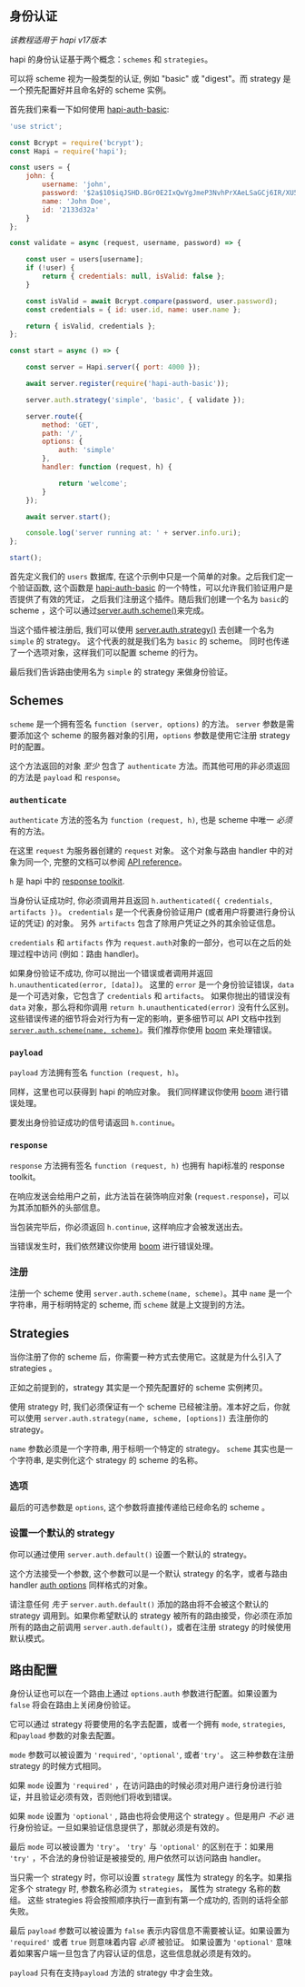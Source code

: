 ## 身份认证

_该教程适用于 hapi v17版本_

hapi 的身份认证基于两个概念：`schemes` 和 `strategies`。

可以将 scheme 视为一般类型的认证, 例如 "basic" 或 "digest"。而 strategy 是一个预先配置好并且命名好的 scheme 实例。

首先我们来看一下如何使用 [hapi-auth-basic](https://github.com/hapijs/hapi-auth-basic):

```javascript
'use strict';

const Bcrypt = require('bcrypt');
const Hapi = require('hapi');

const users = {
    john: {
        username: 'john',
        password: '$2a$10$iqJSHD.BGr0E2IxQwYgJmeP3NvhPrXAeLSaGCj6IR/XU5QtjVu5Tm',   // '密文'
        name: 'John Doe',
        id: '2133d32a'
    }
};

const validate = async (request, username, password) => {

    const user = users[username];
    if (!user) {
        return { credentials: null, isValid: false };
    }

    const isValid = await Bcrypt.compare(password, user.password);
    const credentials = { id: user.id, name: user.name };

    return { isValid, credentials };
};

const start = async () => {

    const server = Hapi.server({ port: 4000 });

    await server.register(require('hapi-auth-basic'));

    server.auth.strategy('simple', 'basic', { validate });

    server.route({
        method: 'GET',
        path: '/',
        options: {
            auth: 'simple'
        },
        handler: function (request, h) {

            return 'welcome';
        }
    });

    await server.start();

    console.log('server running at: ' + server.info.uri);
};

start();
```

首先定义我们的 `users` 数据库, 在这个示例中只是一个简单的对象。之后我们定一个验证函数, 这个函数是 [hapi-auth-basic](https://github.com/hapijs/hapi-auth-basic) 的一个特性，可以允许我们验证用户是否提供了有效的凭证，
之后我们注册这个插件。随后我们创建一个名为 `basic`的 scheme ，这个可以通过[server.auth.scheme()](/api#serverauthschemename-scheme)来完成。

当这个插件被注册后, 我们可以使用 [server.auth.strategy()](/api#serverauthstrategyname-scheme-mode-options) 去创建一个名为 `simple` 的 strategy。 这个代表的就是我们名为 `basic` 的 scheme。 同时也传递了一个选项对象，这样我们可以配置 scheme 的行为。

最后我们告诉路由使用名为 `simple` 的 strategy 来做身份验证。

## Schemes

`scheme` 是一个拥有签名 `function (server, options)` 的方法。 `server` 参数是需要添加这个 scheme 的服务器对象的引用，`options` 参数是使用它注册 strategy 时的配置。

这个方法返回的对象 *至少* 包含了 `authenticate` 方法。而其他可用的非必须返回的方法是 `payload` 和 `response`。

### `authenticate`

`authenticate` 方法的签名为 `function (request, h)`, 也是 scheme 中唯一 *必须* 有的方法。

在这里 `request` 为服务器创建的 `request` 对象。 这个对象与路由 handler 中的对象为同一个, 完整的文档可以参阅 [API reference](/api#request-object)。

`h` 是 hapi 中的 [response toolkit](https://hapijs.com/api#response-toolkit).

当身份认证成功时, 你必须调用并且返回 `h.authenticated({ credentials, artifacts })`。 `credentials` 是一个代表身份验证用户 (或者用户将要进行身份认证的凭证) 的对象。 另外 `artifacts` 包含了除用户凭证之外的其余验证信息。

`credentials` 和 `artifacts` 作为 `request.auth`对象的一部分，也可以在之后的处理过程中访问 (例如：路由 handler)。

如果身份验证不成功, 你可以抛出一个错误或者调用并返回 `h.unauthenticated(error, [data])`。 这里的 `error` 是一个身份验证错误，`data` 是一个可选对象，它包含了 `credentials` 和 `artifacts`。 如果你抛出的错误没有 `data` 对象，那么将和你调用 `return h.unauthenticated(error)` 没有什么区别。 这些错误传递的细节将会对行为有一定的影响，更多细节可以 API 文档中找到 [`server.auth.scheme(name, scheme)`](https://hapijs.com/api#-serverauthschemename-scheme)。我们推荐你使用 [boom](https://github.com/hapijs/boom) 来处理错误。

### `payload`

`payload` 方法拥有签名 `function (request, h)`。

同样，这里也可以获得到 hapi 的响应对象。 我们同样建议你使用 [boom](https://github.com/hapijs/boom) 进行错误处理。

要发出身份验证成功的信号请返回 `h.continue`。

### `response`

`response` 方法拥有签名 `function (request, h)` 也拥有 hapi标准的 response toolkit。

在响应发送会给用户之前，此方法旨在装饰响应对象 (`request.response`)，可以为其添加额外的头部信息。

当包装完毕后，你必须返回 `h.continue`, 这样响应才会被发送出去。

当错误发生时，我们依然建议你使用 [boom](https://github.com/hapijs/boom) 进行错误处理。

### 注册

注册一个 scheme 使用 `server.auth.scheme(name, scheme)`。其中 `name` 是一个字符串，用于标明特定的 scheme, 而 `scheme` 就是上文提到的方法。

## Strategies

当你注册了你的 scheme 后，你需要一种方式去使用它。这就是为什么引入了 strategies 。

正如之前提到的，strategy 其实是一个预先配置好的 scheme 实例拷贝。

使用 strategy 时, 我们必须保证有一个 scheme 已经被注册。准本好之后，你就可以使用 `server.auth.strategy(name, scheme, [options])` 去注册你的 strategy。

`name` 参数必须是一个字符串, 用于标明一个特定的 strategy。 `scheme` 其实也是一个字符串, 是实例化这个 strategy 的 scheme 的名称。

### 选项

最后的可选参数是 `options`, 这个参数将直接传递给已经命名的 scheme 。

### 设置一个默认的 strategy

你可以通过使用 `server.auth.default()` 设置一个默认的 strategy。

这个方法接受一个参数, 这个参数可以是一个默认 strategy 的名字，或者与路由handler [auth options](#route-configuration) 同样格式的对象。

请注意任何 *先于* `server.auth.default()` 添加的路由将不会被这个默认的 strategy 调用到。如果你希望默认的 strategy 被所有的路由接受，你必须在添加所有的路由之前调用 `server.auth.default()`，或者在注册 strategy 的时候使用默认模式。

## 路由配置

身份认证也可以在一个路由上通过 `options.auth` 参数进行配置。如果设置为 `false` 将会在路由上关闭身份验证。

它可以通过 strategy 将要使用的名字去配置，或者一个拥有 `mode`, `strategies`, 和`payload` 参数的对象去配置。

`mode` 参数可以被设置为 `'required'`, `'optional'`, 或者`'try'`。 这三种参数在注册 strategy 的时候方式相同。

如果 `mode` 设置为 `'required'` ，在访问路由的时候必须对用户进行身份进行验证，并且验证必须有效，否则他们将收到错误。

如果 `mode` 设置为 `'optional'` , 路由也将会使用这个 strategy 。但是用户 *不必* 进行身份验证。一旦如果验证信息提供了，那就必须是有效的。

最后 `mode` 可以被设置为 `'try'`。 `'try'` 与 `'optional'` 的区别在于：如果用 `'try'` ，不合法的身份验证是被接受的, 用户依然可以访问路由 handler。

当只需一个 strategy 时，你可以设置 `strategy` 属性为 strategy 的名字。如果指定多个 strategy 时, 参数名称必须为 `strategies`， 属性为 strategy 名称的数组。 这些 strategies 将会按照顺序执行一直到有第一个成功的, 否则的话将全部失败。

最后 `payload` 参数可以被设置为 `false` 表示内容信息不需要被认证。如果设置为 `'required'` 或者 `true` 则意味着内容 *必须* 被验证。 如果设置为 `'optional'` 意味着如果客户端一旦包含了内容认证的信息，这些信息就必须是有效的。

`payload` 只有在支持`payload` 方法的 strategy 中才会生效。
